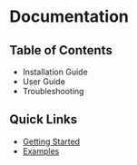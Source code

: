 # Documentation

## Table of Contents
- Installation Guide
- User Guide
- Troubleshooting

## Quick Links
- [Getting Started](../README.md)
- [Examples](../examples/)
